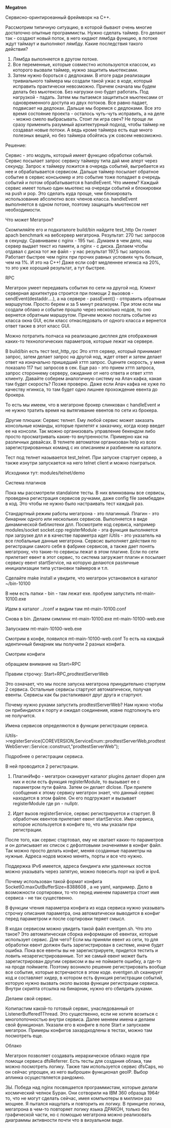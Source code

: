 **Megatron**

Сервисно-оринтироеанный фреймворк на C++.

Рассмотрим типичную ситуацию, в которой бывают очень многие достаточно опытные программисты.
Нужно сделать таймер.
Eго делают так - создают новый поток, в него кидают лямбда функцию, в потоке ждут таймаут и выполняют лямбду.
Какие последствия такого действия?
1. Лямбда выполняется в другом потоке.
2. Все переменные, которые совместно используются классом, из которого вызвали таймер, нужно защитить мьютексами.
3. Затем нужно бороться с дедлоками.
В итоге ради реализации тривиального таймера мы создали такой ужас в коде, который исправить практически невозможно.
Причем сначала мы будем делать без мьютексов. Без нагрузки оно будет работать. Под нагрузкой - падать.
Затем мы пытаемся защититься мьютексами от одновременного доступа из двух потоков.
Все равно падает, подвисает на дедлоках. Дальше мы боремся с дедлоками. Все это время состояние проекта - осталось чуть-чуть исправить, а на деле - можно смело выбрасывать.
Стоит ли игра свеч?
Не проще ли сразу применить разумный архитектурный подход, чтобы таймер не создавал новые потоки.
А ведь кроме таймера есть еще много полезных вещей, но без таймера обойтись уж совсем невозможно.

Решение:

Сервис - это модуль, который имеет функцию обработки событий. 
Сервис посылает запрос сервису таймеру типа дай мне алерт через секунду.
Запрос к таймеру ложится в очередь событий, выгребается из нее и обрабатывается сервисом.
Дальше таймер посылает обратное событие в сервис консьюмер и это событие тоже попадает в очередь событий и потом обрабатывается в handleEvent.
Что имеем? Каждый сервис имеет только один мьютекс на очереди событий и блокировки на push и pop. Это сделать куда проще, чем блокировать использование абсолютно всех членов класса. 
handleEvent выполняется в одном потоке, поэтому защищать мьютексом нет необходимости.

Что может Мегатрон?

Скомпиляйте его и подкаталоге build/bin найдите test_http
Он гоняет apach benchmark на вебсервер мегатрона.
Результат: 270 тыс запросов в секунду. Сравниваем с nginx - 195 тыс.
Думаем в чем дело, наш сервер выдает текст из памяти, а nginx - с диска. Делаем чтобы отдавал с диска тот же файл - у нас результат 197,5 тыс запросов.
Работает быстрее чем nginx при прочих равных условиях чуть больше, чем на 1%. И это на C++!
Даже если софт медленнее нгинкса на 20%, то это уже хороший результат, а тут быстрее.

RPC

Мегатрон умеет передавать события по сети на другой нод. Клиент серверная архитектура строится при помощи 2 вызовов - sendEvent(destaddr....), а на сервере - passEvent() - отправить обратным маршрутом.
Просто берем и за 5 минут реализуем. При этом если мы создали облако и событие прошло через несколько нодов, то оно вернется обратным маршрутом. Причем можно послать событие из класса окна GUI, 
если класс отнаследовать от одного класса и вернется ответ также в этот класс GUI.

Можно потратить полчаса на реализацию дисплея для отображения каких-то технологических параметров, которые лежат на сервере.

В build/bin есть тест test_http_rpc
Это хттп сервер, который принимает запрос, затем делает запрос на другой нод, ждет ответ и затем делает ответ на изначально пришедший хттп запрос.
Оцените скорость, у меня показало 117 тыс запросов в сек.
Eще раз - это прием хттп запроса, запрос стороннему серверу, ожидание от него ответа и ответ хттп клиенту. 
Давайте соберем аналогичную систему на Апач кафка, какая там будет скорость? Позже проверю. Даже если Апач кафка не хуже по качеству нгинкса, то там будет одно лишнее прохождение евента до брокера.

То есть мы имеем, что в мегатроне брокер слинкован с handleEvent и не нужно тратить время на вытягивание евентов по сети из брокера.

Другие плюшки:
Сервис телнет. Eму любой сервис может заказать консольные команды, которые прилетят к заказчику, когда юзер введет ее на консоли. 
Так можно организовать управление бекендом либо просто просматривать какие-то внутренности. 
Примерно как на различных девайсах.
В телнете автоматом организован help из всех зарегистрированных команд с их описанием и разбиение на каталоги.

Тест под телнет называется test_telnet. При запуске стартует сервер, а также изнутри запускается на него telnet client и можно поиграться.

Исходники тут: modules/telnet/demo


Система плагинов

Пока мы рассмотрели standalone тесты. В них влинкованы все сервисы, проведена регистрация сервисов ручками, 
даже config file заембедден в код. 
Это чтобы не нужно было настраивать тест каждый раз.

Стандартный режим работы мегатрона - это плагинный. Плагин - это бинарник одного или нескольких сервисов. 
Выполняется в виде динамической библиотеки длл.
Посмотрите код сервиса, например modules/socket
socket.cpp
registerModule - эта функция выполняется при загрузке длл и в качестве параметра 
идет iUtils - это указатель на все глобальные данные мегатрона. 
Сервсис выполняет действия по регистрации самого себя в фабрике сервисов, а также дает понять мегатрону, 
что такие-то сервисы лежат в этом плагине.
Eсли по сети прилетает евент в этот сервис, то система загружает плагин и посылает сервису евент startService, 
на которую делаются различные инициализации  типа установки таймеров и т.п.

Сделайте make install и увидите, что мегатрон установился в каталог ~/bin-10100

В нем есть папки - bin - там лежат exe. 
пробуем запустить  mt-main-10100.exe

Идем в каталог ../conf и видим там mt-main-10100.conf

Снова в bin.
Делаем симлинк mt-main-10100.exe mt-main-10100-web.exe

Запускаем mt-main-10100-web.exe

Смотрим в конфе, появился mt-main-10100-web.conf
То есть на каждый идентичный бинарник мы получили 2 разных конфига.

Смотрим конфиги

обращаем внимание на Start=RPC

Правим строчку: Start=RPC,prodtestServerWeb

Это означает, что мы после запуска мегатрона принудительно стартуем 2 сервиса.
Остальные сервисы стартуют автоматически, получая евенты. Сервисы как бы расталкивают друг друга и стартуют.

Почему нужно руками запустить prodtestServerWeb? Нам нужно чтобы он прибиндился к порту и ожидал соединения, 
извне подтолкнуть его не получится.

Имена сервисов определяются в функции регистрации сервиса.

 iUtils->registerService(COREVERSION,ServiceEnum::prodtestServerWeb,prodtestWebServer::Service::construct,"prodtestServerWeb");

Подробнее о регистрации сервиса.

В ней проводится 2 регистрации.

1. ПлагинИнфо - мегатрон сканирует каталог plugins делает dlopen для них и если есть функция registerModule, то вызывает ее с параметром пути файла. Затем он делает dlclose.
 При прилете сообщения к этому сервису мегатрон знает, что данный сервис находится в этом файле. Он его подгружает и вызывает registerModule где pn - nullptr.
 
2. Идет вызов registerService, сервис регистрируется и стартует. В обработчик евентов прилетает евент startService. Имя сервиса, которое используется в конфиге то, 
что мы указали при регистрации.

После того, как сервис стартовал, ему не хватает каких-то параметров и он дописывает их список с дефолтовыми значениями в конфиг файл.
Так можно просто делать конфиг, меняя созданные параметры на нужные. Адреса нодов можно менять, порты и все что нужно.

Поддержка IPv6 имеется, адреса биндинга или удаленных хостов можно указывать через запятую, можно повесить порт на ipv6 и ipv4.


Почему использован такой формат конфига SocketIO.maxOutBufferSize=8388608 , а не yaml, например. 
Дело в возможности сортировки, то что перед именем параметра стоит имя сервиса - не так существенно.

В функции чтения параметра конфига из кода сервиса нужно указывать строчку описания параметра, 
она автоматически выводится в конфиг перед параметром и после сортировки теряет смысл.

В кодах сервисом можно увидеть такой файл eventgen.sh. Что это такое? Это автоматическая сборка информации об евентах, которые использует сервис. Для чего?
Eсли мы приняли евент из сети, то для обработки евент должен быть зарегистрирован в системе, иначе будет ошибка. Пока все евенты вы не зарегистрируете, 
придется тестить и ловить незарегистрированные. Тот же самый евент может быть зарегистрирован другим сервисом и вы не поймаете ошибку, а где-то на проде поймаете.
Поэтому возникло решение регистрировать вообще все события, которые встречаются в этом коде. 
eventgen.sh сканирует код и составляет хидер, в котором есть функция регистрации событий, которую нужно вызвать около вызова функции регистрации сервиса.
Внутри скрипта отсылка на бинарник, нужно его сбилдить руками.

Делаем свой сервис.

Копипастим какой-то готовый сервис, унаследованный от ListenerBuffered1Thread. Это существенно, если не хотите возиться с многопоточностью внутри сервиса.
Далее меняем имена и делаем свой функционал.
Указали его в конфиге в поле Start и запускаем мегатрон.
Примеры конфигов захардкодлены в тестах, можно там посмотреть еще.

Облако

Мегатрон позволяет создавать иерархическое облако нодов при помощи сервиса dfsReferrer. Eсть тесты для создания облака, там можно посмотреть логику. 
Также там используется сервис dfsCaps, 
но он сейчас упрощен, из него выброшен функционал geoIP. Выбор аплинка осуществляется рандомно.


ЗЫ. Победа над nginx посвящается программистам, которые делали космический челнок Буран. 
Они сотворили на IBM 360 образца 1964г то, что не могут сделать сейчас, имея компьютеры в миллион раз мощнее. Я пытался нащупать и повторить их логику. 
В принципе логика, мегатрона в чем-то повторяет логику языка ДРАКОН, только без графической части, 
но с помощью мегатрона можно реализовать диаграммы активности почти что в визуальном виде.
